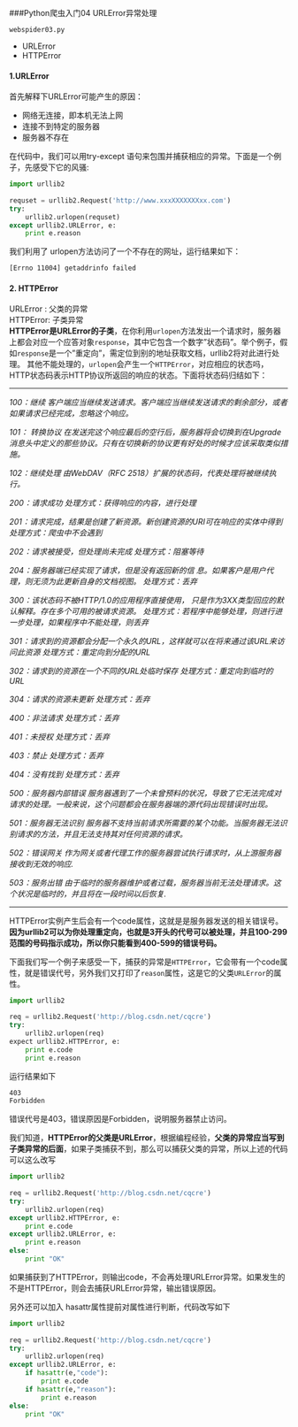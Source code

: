 ###Python爬虫入门04 URLError异常处理

`webspider03.py`

* URLError
* HTTPError

#### 1.URLError

首先解释下URLError可能产生的原因：

* 网络无连接，即本机无法上网
* 连接不到特定的服务器
* 服务器不存在

在代码中，我们可以用try-except 语句来包围并捕获相应的异常。下面是一个例子，先感受下它的风骚:

```python
import urllib2
 
requset = urllib2.Request('http://www.xxxXXXXXXXxx.com')
try:
    urllib2.urlopen(requset)
except urllib2.URLError, e:
    print e.reason
```

我们利用了 urlopen方法访问了一个不存在的网址，运行结果如下：

```bash
[Errno 11004] getaddrinfo failed
```

#### 2. HTTPError

URLError : 父类的异常    
HTTPError: 子类异常    
**HTTPError是URLError的子类**，在你利用`urlopen`方法发出一个请求时，服务器上都会对应一个应答对象`response`，其中它包含一个数字”状态码”。举个例子，假如`response`是一个”重定向”，需定位到别的地址获取文档，urllib2将对此进行处理。
其他不能处理的，`urlopen`会产生一个`HTTPError`，对应相应的状态吗，HTTP状态码表示HTTP协议所返回的响应的状态。下面将状态码归结如下：   

- - -

*100：继续 客户端应当继续发送请求。客户端应当继续发送请求的剩余部分，或者如果请求已经完成，忽略这个响应。*

*101： 转换协议 在发送完这个响应最后的空行后，服务器将会切换到在Upgrade 消息头中定义的那些协议。只有在切换新的协议更有好处的时候才应该采取类似措施。*

*102：继续处理 由WebDAV（RFC 2518）扩展的状态码，代表处理将被继续执行。*

*200：请求成功 处理方式：获得响应的内容，进行处理*

*201：请求完成，结果是创建了新资源。新创建资源的URI可在响应的实体中得到 处理方式：爬虫中不会遇到*

*202：请求被接受，但处理尚未完成 处理方式：阻塞等待*

*204：服务器端已经实现了请求，但是没有返回新的信 息。如果客户是用户代理，则无须为此更新自身的文档视图。 处理方式：丢弃*

*300：该状态码不被HTTP/1.0的应用程序直接使用， 只是作为3XX类型回应的默认解释。存在多个可用的被请求资源。 处理方式：若程序中能够处理，则进行进一步处理，如果程序中不能处理，则丢弃*

*301：请求到的资源都会分配一个永久的URL，这样就可以在将来通过该URL来访问此资源 处理方式：重定向到分配的URL*

*302：请求到的资源在一个不同的URL处临时保存 处理方式：重定向到临时的URL*

*304：请求的资源未更新 处理方式：丢弃*

*400：非法请求 处理方式：丢弃*

*401：未授权 处理方式：丢弃*

*403：禁止 处理方式：丢弃*

*404：没有找到 处理方式：丢弃*

*500：服务器内部错误 服务器遇到了一个未曾预料的状况，导致了它无法完成对请求的处理。一般来说，这个问题都会在服务器端的源代码出现错误时出现。*

*501：服务器无法识别 服务器不支持当前请求所需要的某个功能。当服务器无法识别请求的方法，并且无法支持其对任何资源的请求。*

*502：错误网关 作为网关或者代理工作的服务器尝试执行请求时，从上游服务器接收到无效的响应.*

*503：服务出错 由于临时的服务器维护或者过载，服务器当前无法处理请求。这个状况是临时的，并且将在一段时间以后恢复.*

- - -

HTTPError实例产生后会有一个code属性，这就是是服务器发送的相关错误号。
**因为urllib2可以为你处理重定向，也就是3开头的代号可以被处理，并且100-299范围的号码指示成功，所以你只能看到400-599的错误号码。**

下面我们写一个例子来感受一下，捕获的异常是`HTTPError`，它会带有一个code属性，就是错误代号，另外我们又打印了`reason`属性，这是它的父类`URLError`的属性。

```python
import urllib2

req = urllib2.Request('http://blog.csdn.net/cqcre')
try:
	urllib2.urlopen(req)
expect urllib2.HTTPError, e:
	print e.code
	print e.reason
```

运行结果如下

```bash
403
Forbidden
```

错误代号是403，错误原因是Forbidden，说明服务器禁止访问。

我们知道，**HTTPError的父类是URLError**，根据编程经验，**父类的异常应当写到子类异常的后面**，如果子类捕获不到，那么可以捕获父类的异常，所以上述的代码可以这么改写

```python
import urllib2
 
req = urllib2.Request('http://blog.csdn.net/cqcre')
try:
    urllib2.urlopen(req)
except urllib2.HTTPError, e:
    print e.code
except urllib2.URLError, e:
    print e.reason
else:
    print "OK"
```

如果捕获到了HTTPError，则输出code，不会再处理URLError异常。如果发生的不是HTTPError，则会去捕获URLError异常，输出错误原因。

另外还可以加入 hasattr属性提前对属性进行判断，代码改写如下

```python
import urllib2
 
req = urllib2.Request('http://blog.csdn.net/cqcre')
try:
    urllib2.urlopen(req)
except urllib2.URLError, e:
    if hasattr(e,"code"):
        print e.code
    if hasattr(e,"reason"):
        print e.reason
else:
    print "OK"
```


